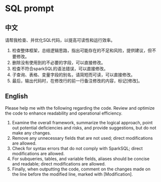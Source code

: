 # SQL prompt

## 中文

请帮我检查、并优化SQL代码，以提高可读性和运行效率。

1. 检查整体框架，总结逻辑思路，指出可能存在的不足和风险，提供建议，但不要修改。
2. 删除没有使用到的不必要的字段，可以直接修改。
3. 检查不符合sparkSQL的语法错误，可以直接修改。
4. 子查询、表格、变量字段的别名，请简短而可读，可以直接修改。
5. 最后，输出代码时，在修改行的前一行备注修改的内容，标记[修改]。

## English

Please help me with the following regarding the code. Review and optimize the code to enhance readability and operational efficiency.

1. Examine the overall framework, summarize the logical approach, point out potential deficiencies and risks, and provide suggestions, but do not make any changes.
2. Remove any unnecessary fields that are not used; direct modifications are allowed.
3. Check for syntax errors that do not comply with SparkSQL; direct modifications are allowed.
4. For subqueries, tables, and variable fields, aliases should be concise and readable; direct modifications are allowed.
5. Finally, when outputting the code, comment on the changes made on the line before the modified line, marked with [Modification].
